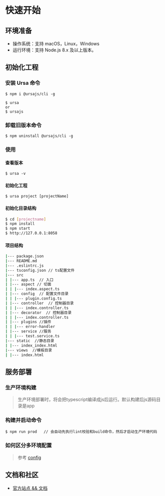 # 快速开始

## 环境准备

- 操作系统：支持 macOS，Linux，Windows
- 运行环境：支持 Node.js 8.x 及以上版本。

## 初始化工程

### 安装 Ursa 命令

```shell
$ npm i @ursajs/cli -g

$ ursa
or
$ ursajs
```

### 卸载旧版本命令

```shell
$ npm uninstall @ursajs/cli -g
```

### 使用

#### 查看版本

```shell
$ ursa -v
```

#### 初始化工程

```shell
$ ursa project [projectName]
```

#### 初始化目录结构

```bash
$ cd [projectname]
$ npm install
$ npm start
$ http://127.0.0.1:8058
```

#### 项目结构

```bash
|--- package.json
|--- README.md
|--- .eslintrc.js
|--- tsconfig.json // ts配置文件
|--- src
| |--- app.ts  // 入口
| |--- aspect // 切面
| | |--- index.aspect.ts
| |--- config  // 配置文件目录
| | |--- plugin.config.ts
| |--- controller  // 控制器目录 
| | |--- index.controller.ts
| |--- decorator  // 控制器目录 
| | |--- index.controller.ts
| |--- plugins //插件
| | |--- error-handler
| |--- service //服务
| | |--- test.service.ts
|--- static  //静态目录
| |--- index_index.html
|--- views  //模板目录
| |--- index.html
```

## 服务部署

### 生产环境构建
> 生产环境部署时，将会把typescript编译成js后运行。默认构建后js源码目录是app

### 构建并启动命令
```shell
$ npm run prod   // 会自动先执行lint校验和build命令，然后才启动生产环境代码
```

### 如何区分多环境配置
> 参考 [config](../基础功能/Config.md)

## 文档和社区

- [官方站点 && 文档](https://github.com/Ursajs)
